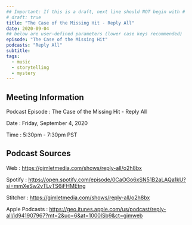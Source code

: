 ```yaml
---
## Important: If this is a draft, next line should NOT begin with #
# draft: true
title: "The Case of the Missing Hit - Reply All"
date: 2020-09-04
## below are user-defined parameters (lower case keys recommended)
episode: "The Case of the Missing Hit"
podcasts: "Reply All"
subtitle:
tags:
  - music
  - storytelling
  - mystery
---
```


## Meeting Information

Podcast Episode
:   The Case of the Missing Hit - Reply All

Date
:   Friday, September 4, 2020

Time
:   5:30pm - 7:30pm PST

## Podcast Sources

Web
:   https://gimletmedia.com/shows/reply-all/o2h8bx

Spotify
:   https://open.spotify.com/episode/0CaOGo6xSN51B2aLAQa1kU?si=mmXeSw2vTLyTS6jFHMEtng

Stitcher
:   https://gimletmedia.com/shows/reply-all/o2h8bx

Apple Podcasts
:   https://geo.itunes.apple.com/us/podcast/reply-all/id941907967?mt=2&uo=6&at=1000lSb9&ct=gimweb

